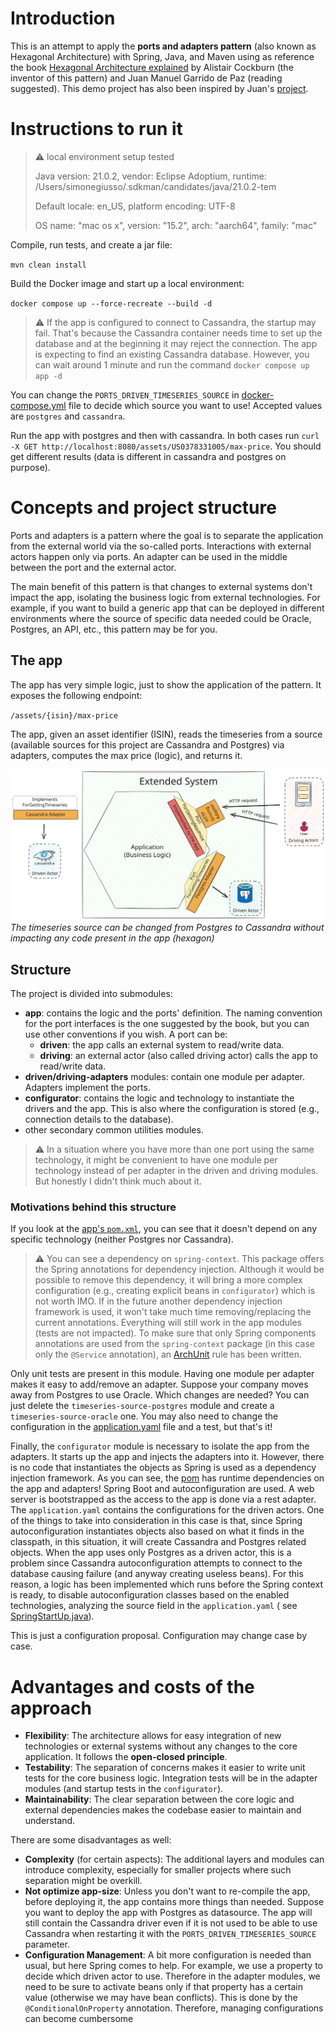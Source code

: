 # Introduction

This is an attempt to apply the **ports and adapters pattern** (also known as Hexagonal Architecture) with Spring, Java, and
Maven using as reference the
book [Hexagonal Architecture explained](https://store7710079.company.site/Hexagonal-Architecture-Explained-p655931616) by Alistair
Cockburn (the inventor of this pattern) and Juan Manuel Garrido de Paz (reading suggested). This demo project has also been
inspired by Juan's [project](https://github.com/jmgarridopaz/bluezone).

# Instructions to run it

> ⚠️ local environment setup tested
>
> Java version: 21.0.2, vendor: Eclipse Adoptium, runtime: /Users/simonegiusso/.sdkman/candidates/java/21.0.2-tem
>
> Default locale: en_US, platform encoding: UTF-8
>
> OS name: "mac os x", version: "15.2", arch: "aarch64", family: "mac"

Compile, run tests, and create a jar file:

`mvn clean install`

Build the Docker image and start up a local environment:

`docker compose up --force-recreate --build -d`

> ⚠️ If the app is configured to connect to Cassandra, the startup may fail. That's because the Cassandra container needs time to
> set up the database and at the beginning it may reject the connection. The app is expecting to find an existing Cassandra
> database. However, you can wait around 1 minute and run the command `docker compose up app -d`

You can change the `PORTS_DRIVEN_TIMESERIES_SOURCE` in [docker-compose.yml](sandbox/docker-compose.yml) file to decide which
source you want to use! Accepted values are `postgres` and `cassandra`.

Run the app with postgres and then with cassandra. In both cases run
`curl -X GET http://localhost:8080/assets/US0378331005/max-price`. You should get different results (data is different in
cassandra and postgres on purpose).

# Concepts and project structure

Ports and adapters is a pattern where the goal is to separate the application from the external world via the so-called ports.
Interactions with external actors happen only via ports. An adapter can be used in the middle between the port and the external
actor.

The main benefit of this pattern is that changes to external systems don't impact the app, isolating the business logic from
external technologies. For example, if you want to build a generic app that can be deployed in different environments where the
source of specific data needed could be Oracle, Postgres, an API, etc., this pattern may be for you.

## The app

The app has very simple logic, just to show the application of the pattern. It exposes the following endpoint:

`/assets/{isin}/max-price`

The app, given an asset identifier (ISIN), reads the timeseries from a source (available sources for this project are Cassandra
and Postgres) via adapters, computes the max price (logic), and returns it.

![Hexagonal Architecture Demo Project.svg](doc-images/Hexagonal%20Architecture%20Demo%20Project.svg)
*The timeseries source can be changed from Postgres to Cassandra without impacting any code present in the app (hexagon)*

## Structure

The project is divided into submodules:

- **app**: contains the logic and the ports' definition. The naming convention for the port interfaces is the one suggested by the
  book, but you can use other conventions if you wish. A port can be:
    - **driven**: the app calls an external system to read/write data.
    - **driving**: an external actor (also called driving actor) calls the app to read/write data.
- **driven/driving-adapters** modules: contain one module per adapter. Adapters implement the ports.
- **configurator**: contains the logic and technology to instantiate the drivers and the app. This is also where the configuration
  is stored (e.g., connection details to the database).
- other secondary common utilities modules.

> ⚠️ In a situation where you have more than one port using the same technology, it might be convenient to have one module per
> technology instead of per adapter in the driven and driving modules. But honestly I didn't think much about it.

### Motivations behind this structure

If you look at the [app's `pom.xml`](app/pom.xml), you can see that it doesn't depend on any specific technology (neither Postgres
nor Cassandra).

> ⚠️ You can see a dependency on `spring-context`. This package offers the Spring annotations for dependency injection. Although
> it
> would be possible to remove this dependency, it will bring a more complex configuration (e.g., creating explicit beans in
`configurator`) which is not worth IMO. If in the future another dependency injection framework is used, it won't take much time
> removing/replacing the current annotations. Everything will still work in the app modules (tests are not impacted). To make sure
> that only Spring components annotations are used from the `spring-context` package (in this case only the `@Service`
> annotation),
> an [ArchUnit](https://www.archunit.org) rule has been written.

Only unit tests are present in this module. Having one module per adapter makes it easy to add/remove an adapter. Suppose your
company moves away from Postgres to use Oracle. Which changes are needed? You can just delete the `timeseries-source-postgres`
module and create a `timeseries-source-oracle` one. You may also need to change the configuration in
the [application.yaml](configurator/src/main/resources/application.yaml) file and a test, but that's it!

Finally, the `configurator` module is necessary to isolate the app from the adapters. It starts up the app and injects the
adapters into it. However, there is no code that instantiates the objects as Spring is used as a dependency injection framework.
As you can see, the [pom](configurator/pom.xml) has runtime dependencies on the app and adapters! Spring Boot and
autoconfiguration are used. A web server is bootstrapped as the access to the app is done via a rest adapter. The
`application.yaml` contains the configurations for the driven actors. One of the things to take into consideration in this case is
that, since Spring autoconfiguration instantiates objects also based on what it finds in the classpath, in this situation, it will
create Cassandra and Postgres related objects. When the app uses only Postgres as a driven actor, this is a problem since
Cassandra autoconfiguration attempts to connect to the database causing failure (and anyway creating useless beans). For this
reason, a logic has been implemented which runs before the Spring context is ready, to disable autoconfiguration classes based on
the enabled technologies, analyzing the source field in the `application.yaml` (
see [SpringStartUp.java](configurator/src/main/java/org/simonegiusso/configurator/SpringStartUp.java)).

This is just a configuration proposal. Configuration may change case by case.

# Advantages and costs of the approach

- **Flexibility**: The architecture allows for easy integration of new technologies or external systems without any changes
  to the core application. It follows the **open-closed principle**.
- **Testability**: The separation of concerns makes it easier to write unit tests for the core business logic. Integration tests
  will be in the adapter modules (and startup tests in the `configurator`).
- **Maintainability**: The clear separation between the core logic and external dependencies makes the codebase easier to maintain
  and understand.

There are some disadvantages as well:

- **Complexity** (for certain aspects): The additional layers and modules can introduce complexity, especially for smaller
  projects where such separation might be overkill.
- **Not optimize app-size**: Unless you don't want to re-compile the app, before deploying it, the app contains more things than
  needed. Suppose you want to deploy the app with Postgres as datasource. The app will still contain the Cassandra driver even if
  it is not used to be able to use Cassandra when restarting it with the `PORTS_DRIVEN_TIMESERIES_SOURCE` parameter.
- **Configuration Management**: A bit more configuration is needed than usual, but here Spring comes to help. For example, we use
  a property to decide which driven actor to use. Therefore in the adapter modules, we need to be sure to activate beans only if
  that property has a certain value (otherwise we may have bean conflicts). This is done by the `@ConditionalOnProperty`
  annotation.
  Therefore, managing configurations can become cumbersome